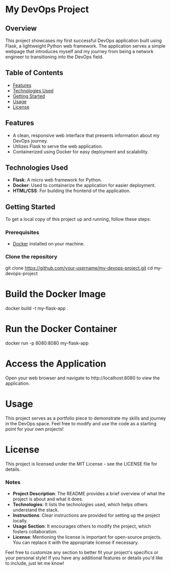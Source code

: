 # My DevOps Project

## Overview

This project showcases my first successful DevOps application built using Flask, a lightweight Python web framework. The application serves a simple webpage that introduces myself and my journey from being a network engineer to transitioning into the DevOps field.

## Table of Contents

- [Features](#features)
- [Technologies Used](#technologies-used)
- [Getting Started](#getting-started)
- [Usage](#usage)
- [License](#license)

## Features

- A clean, responsive web interface that presents information about my DevOps journey.
- Utilizes Flask to serve the web application.
- Containerized using Docker for easy deployment and scalability.

## Technologies Used

- **Flask**: A micro web framework for Python.
- **Docker**: Used to containerize the application for easier deployment.
- **HTML/CSS**: For building the frontend of the application.

## Getting Started

To get a local copy of this project up and running, follow these steps:

### Prerequisites

- [Docker](https://www.docker.com/get-started) installed on your machine.

### Clone the repository

git clone https://github.com/your-username/my-devops-project.git
cd my-devops-project

# Build the Docker Image
docker build -t my-flask-app .

# Run the Docker Container
docker run -p 8080:8080 my-flask-app

# Access the Application
Open your web browser and navigate to http://localhost:8080 to view the application.

# Usage
This project serves as a portfolio piece to demonstrate my skills and journey in the DevOps space. Feel free to modify and use the code as a starting point for your own projects!

# License
This project is licensed under the MIT License - see the LICENSE file for details.

### Notes

- **Project Description**: The README provides a brief overview of what the project is about and what it does.
- **Technologies**: It lists the technologies used, which helps others understand the stack.
- **Instructions**: Clear instructions are provided for setting up the project locally.
- **Usage Section**: It encourages others to modify the project, which fosters collaboration.
- **License**: Mentioning the license is important for open-source projects. You can replace it with the appropriate license if necessary.

Feel free to customize any section to better fit your project's specifics or your personal style! If you have any additional features or details you'd like to include, just let me know!

